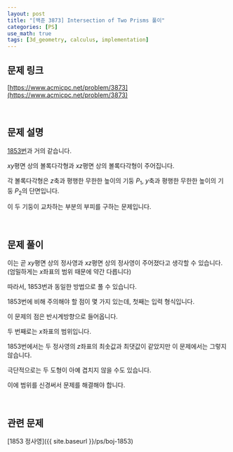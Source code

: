 ```yaml
---
layout: post
title: "[백준 3873] Intersection of Two Prisms 풀이"
categories: [PS]
use_math: true
tags: [3d_geometry, calculus, implementation]
---
```

## 문제 링크

[https://www.acmicpc.net/problem/3873](https://www.acmicpc.net/problem/3873)

&nbsp;

## 문제 설명

[1853번](https://www.acmicpc.net/problem/1853)과 거의 같습니다.

$xy$평면 상의 볼록다각형과 $xz$평면 상의 볼록다각형이 주어집니다.

각 볼록다각형은 $z$축과 평행한 무한한 높이의 기둥 $P_1$, $y$축과 평행한 무한한 높이의 기둥 $P_2$의 단면입니다.

이 두 기둥이 교차하는 부분의 부피를 구하는 문제입니다.

&nbsp;

## 문제 풀이

이는 곧 $xy$평면 상의 정사영과 $xz$평면 상의 정사영이 주어졌다고 생각할 수 있습니다. (엄밀하게는 $x$좌표의 범위 때문에 약간 다릅니다)

따라서, 1853번과 동일한 방법으로 풀 수 있습니다.

1853번에 비해 주의해야 할 점이 몇 가지 있는데, 첫째는 입력 형식입니다.

이 문제의 점은 반시계방향으로 들어옵니다.

두 번째로는 $x$좌표의 범위입니다.

1853번에서는 두 정사영의 $z$좌표의 최솟값과 최댓값이 같았지만 이 문제에서는 그렇지 않습니다.

극단적으로는 두 도형이 아예 겹치지 않을 수도 있습니다.

이에 범위를 신경써서 문제를 해결해야 합니다.

&nbsp;

## 관련 문제

[1853 정사영]({{ site.baseurl }}/ps/boj-1853)
